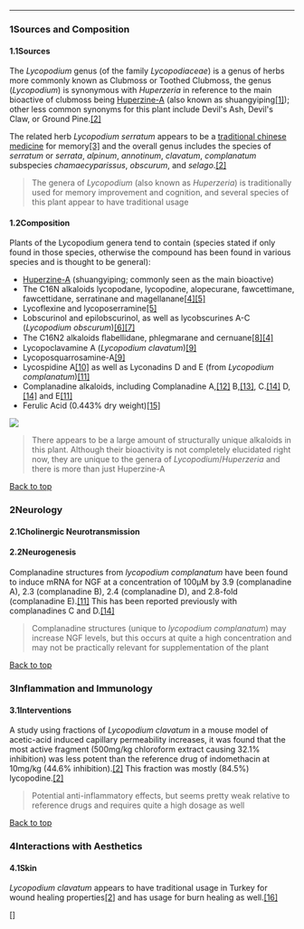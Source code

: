 





---


### 1Sources and Composition

#### 1.1Sources


The *Lycopodium* genus (of the family *Lycopodiaceae*) is a genus of herbs more commonly known as Clubmoss or Toothed Clubmoss, the genus (*Lycopodium*) is synonymous with *Huperzeria* in reference to the main bioactive of clubmoss being [Huperzine-A](/supplements/huperzine-a/) (also known as shuangyiping[[1]](#ref1)); other less common synonyms for this plant include Devil's Ash, Devil's Claw, or Ground Pine.[[2]](#ref2)


The related herb *Lycopodium serratum* appears to be a [traditional chinese medicine](/supplements/traditional-chinese-medicine/) for memory[[3]](#ref3) and the overall genus includes the species of *serratum* or *serrata*, *alpinum*, *annotinum*, *clavatum*, *complanatum* subspecies *chamaecyparissus*, *obscurum*, and *selago*.[[2]](#ref2)



> The genera of *Lycopodium* (also known as *Huperzeria*) is traditionally used for memory improvement and cognition, and several species of this plant appear to have traditional usage


#### 1.2Composition


Plants of the Lycopodium genera tend to contain (species stated if only found in those species, otherwise the compound has been found in various species and is thought to be general):


* [Huperzine-A](/supplements/huperzine-a/) (shuangyiping; commonly seen as the main bioactive)
* The C16N alkaloids lycopodane, lycopodine, alopecurane, fawcettimane, fawcettidane, serratinane and magellanane[[4]](#ref4)[[5]](#ref5)
* Lycoflexine and lycoposerramine[[5]](#ref5)
* Lobscurinol and epilobscurinol, as well as lycobscurines A-C (*Lycopodium obscurum*)[[6]](#ref6)[[7]](#ref7)
* The C16N2 alkaloids ﬂabellidane, phlegmarane and cernuane[[8]](#ref8)[[4]](#ref4)
* Lycopoclavamine A (*Lycopodium clavatum*)[[9]](#ref9)
* Lycoposquarrosamine-A[[9]](#ref9)
* Lycospidine A[[10]](#ref10) as well as Lyconadins D and E (from *Lycopodium complanatum*)[[11]](#ref11)
* Complanadine alkaloids, including Complanadine A,[[12]](#ref12) B,[[13]](#ref13), C.[[14]](#ref14) D,[[14]](#ref14) and E[[11]](#ref11)
* Ferulic Acid (0.443% dry weight)[[15]](#ref15)

![](https://2e9be637a5b4415c18c5-5ddb36df15af65ab8482e83373c53fe5.ssl.cf1.rackcdn.com/images/254.png)
> There appears to be a large amount of structurally unique alkaloids in this plant. Although their bioactivity is not completely elucidated right now, they are unique to the genera of *Lycopodium*/*Huperzeria* and there is more than just Huperzine-A


[Back to top](#c-sources-and-composition)
### 2Neurology

#### 2.1Cholinergic Neurotransmission


#### 2.2Neurogenesis


Complanadine structures from *lycopodium complanatum* have been found to induce mRNA for NGF at a concentration of 100μM by 3.9 (complanadine A), 2.3 (complanadine B), 2.4 (complanadine D), and 2.8-fold (complanadine E).[[11]](#ref11) This has been reported previously with complanadines C and D.[[14]](#ref14)



> Complanadine structures (unique to *lycopodium complanatum*) may increase NGF levels, but this occurs at quite a high concentration and may not be practically relevant for supplementation of the plant


[Back to top](#c-neurology)
### 3Inflammation and Immunology

#### 3.1Interventions


A study using fractions of *Lycopodium clavatum* in a mouse model of acetic-acid induced capillary
permeability increases, it was found that the most active fragment (500mg/kg chloroform extract causing 32.1% inhibition) was less potent than the reference drug of indomethacin at 10mg/kg (44.6% inhibition).[[2]](#ref2) This fraction was mostly (84.5%) lycopodine.[[2]](#ref2)



> Potential anti-inflammatory effects, but seems pretty weak relative to reference drugs and requires quite a high dosage as well


[Back to top](#c-inflammation-and-immunology)
### 4Interactions with Aesthetics

#### 4.1Skin


*Lycopodium clavatum* appears to have traditional usage in Turkey for wound healing properties[[2]](#ref2) and has usage for burn healing as well.[[16]](#ref16)


[]

 


